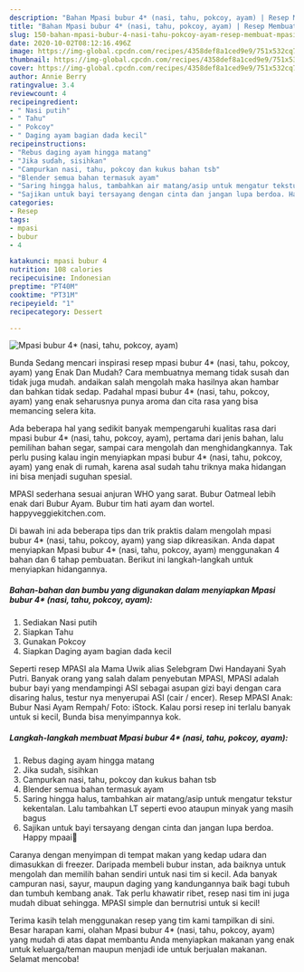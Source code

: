 ```yaml
---
description: "Bahan Mpasi bubur 4* (nasi, tahu, pokcoy, ayam) | Resep Membuat Mpasi bubur 4* (nasi, tahu, pokcoy, ayam) Yang Enak Banget"
title: "Bahan Mpasi bubur 4* (nasi, tahu, pokcoy, ayam) | Resep Membuat Mpasi bubur 4* (nasi, tahu, pokcoy, ayam) Yang Enak Banget"
slug: 150-bahan-mpasi-bubur-4-nasi-tahu-pokcoy-ayam-resep-membuat-mpasi-bubur-4-nasi-tahu-pokcoy-ayam-yang-enak-banget
date: 2020-10-02T08:12:16.496Z
image: https://img-global.cpcdn.com/recipes/4358def8a1ced9e9/751x532cq70/mpasi-bubur-4-nasi-tahu-pokcoy-ayam-foto-resep-utama.jpg
thumbnail: https://img-global.cpcdn.com/recipes/4358def8a1ced9e9/751x532cq70/mpasi-bubur-4-nasi-tahu-pokcoy-ayam-foto-resep-utama.jpg
cover: https://img-global.cpcdn.com/recipes/4358def8a1ced9e9/751x532cq70/mpasi-bubur-4-nasi-tahu-pokcoy-ayam-foto-resep-utama.jpg
author: Annie Berry
ratingvalue: 3.4
reviewcount: 4
recipeingredient:
- " Nasi putih"
- " Tahu"
- " Pokcoy"
- " Daging ayam bagian dada kecil"
recipeinstructions:
- "Rebus daging ayam hingga matang"
- "Jika sudah, sisihkan"
- "Campurkan nasi, tahu, pokcoy dan kukus bahan tsb"
- "Blender semua bahan termasuk ayam"
- "Saring hingga halus, tambahkan air matang/asip untuk mengatur tekstur kekentalan. Lalu tambahkan LT seperti evoo ataupun minyak yang masih bagus"
- "Sajikan untuk bayi tersayang dengan cinta dan jangan lupa berdoa. Happy mpaai💙"
categories:
- Resep
tags:
- mpasi
- bubur
- 4

katakunci: mpasi bubur 4 
nutrition: 108 calories
recipecuisine: Indonesian
preptime: "PT40M"
cooktime: "PT31M"
recipeyield: "1"
recipecategory: Dessert

---
```



![Mpasi bubur 4* (nasi, tahu, pokcoy, ayam)](https://img-global.cpcdn.com/recipes/4358def8a1ced9e9/751x532cq70/mpasi-bubur-4-nasi-tahu-pokcoy-ayam-foto-resep-utama.jpg)

Bunda Sedang mencari inspirasi resep mpasi bubur 4* (nasi, tahu, pokcoy, ayam) yang Enak Dan Mudah? Cara membuatnya memang tidak susah dan tidak juga mudah. andaikan salah mengolah maka hasilnya akan hambar dan bahkan tidak sedap. Padahal mpasi bubur 4* (nasi, tahu, pokcoy, ayam) yang enak seharusnya punya aroma dan cita rasa yang bisa memancing selera kita.

Ada beberapa hal yang sedikit banyak mempengaruhi kualitas rasa dari mpasi bubur 4* (nasi, tahu, pokcoy, ayam), pertama dari jenis bahan, lalu pemilihan bahan segar, sampai cara mengolah dan menghidangkannya. Tak perlu pusing kalau ingin menyiapkan mpasi bubur 4* (nasi, tahu, pokcoy, ayam) yang enak di rumah, karena asal sudah tahu triknya maka hidangan ini bisa menjadi suguhan spesial.

MPASI sederhana sesuai anjuran WHO yang sarat. Bubur Oatmeal lebih enak dari Bubur Ayam. Bubur tim hati ayam dan wortel. happyveggiekitchen.com.


Di bawah ini ada beberapa tips dan trik praktis dalam mengolah mpasi bubur 4* (nasi, tahu, pokcoy, ayam) yang siap dikreasikan. Anda dapat menyiapkan Mpasi bubur 4* (nasi, tahu, pokcoy, ayam) menggunakan 4 bahan dan 6 tahap pembuatan. Berikut ini langkah-langkah untuk menyiapkan hidangannya.

<!--inarticleads1-->

##### Bahan-bahan dan bumbu yang digunakan dalam menyiapkan Mpasi bubur 4* (nasi, tahu, pokcoy, ayam):

1. Sediakan  Nasi putih
1. Siapkan  Tahu
1. Gunakan  Pokcoy
1. Siapkan  Daging ayam bagian dada kecil


Seperti resep MPASI ala Mama Uwik alias Selebgram Dwi Handayani Syah Putri. Banyak orang yang salah dalam penyebutan MPASI, MPASI adalah bubur bayi yang mendampingi ASI sebagai asupan gizi bayi dengan cara disaring halus, testur nya menyerupai ASI (cair / encer). Resep MPASI Anak: Bubur Nasi Ayam Rempah/ Foto: iStock. Kalau porsi resep ini terlalu banyak untuk si kecil, Bunda bisa menyimpannya kok. 

<!--inarticleads2-->

##### Langkah-langkah membuat Mpasi bubur 4* (nasi, tahu, pokcoy, ayam):

1. Rebus daging ayam hingga matang
1. Jika sudah, sisihkan
1. Campurkan nasi, tahu, pokcoy dan kukus bahan tsb
1. Blender semua bahan termasuk ayam
1. Saring hingga halus, tambahkan air matang/asip untuk mengatur tekstur kekentalan. Lalu tambahkan LT seperti evoo ataupun minyak yang masih bagus
1. Sajikan untuk bayi tersayang dengan cinta dan jangan lupa berdoa. Happy mpaai💙


Caranya dengan menyimpan di tempat makan yang kedap udara dan dimasukkan di freezer. Daripada membeli bubur instan, ada baiknya untuk mengolah dan memilih bahan sendiri untuk nasi tim si kecil. Ada banyak campuran nasi, sayur, maupun daging yang kandungannya baik bagi tubuh dan tumbuh kembang anak. Tak perlu khawatir ribet, resep nasi tim ini juga mudah dibuat sehingga. MPASI simple dan bernutrisi untuk si kecil! 

Terima kasih telah menggunakan resep yang tim kami tampilkan di sini. Besar harapan kami, olahan Mpasi bubur 4* (nasi, tahu, pokcoy, ayam) yang mudah di atas dapat membantu Anda menyiapkan makanan yang enak untuk keluarga/teman maupun menjadi ide untuk berjualan makanan. Selamat mencoba!
